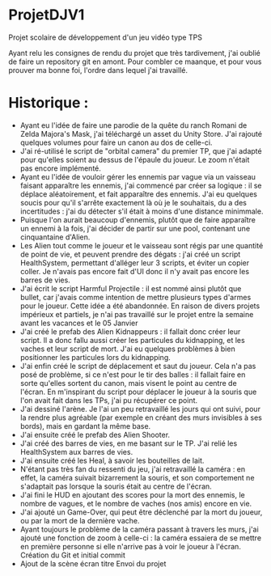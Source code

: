 # ProjetDJV1
Projet scolaire de développement d'un jeu vidéo type TPS

Ayant relu les consignes de rendu du projet que très tardivement, j'ai oublié de faire un repository git en amont.
Pour combler ce maanque, et pour vous prouver ma bonne foi, l'ordre dans lequel j'ai travaillé.

# Historique :
- Ayant eu l'idée de faire une parodie de la quête du ranch Romani de Zelda Majora's Mask, j'ai téléchargé un asset du Unity Store. J'ai rajouté quelques volumes pour faire un canon au dos de celle-ci.
- J'ai ré-utilisé le script de "orbital camera" du premier TP, que j'ai adapté pour qu'elles soient au dessus de l'épaule du joueur. Le zoom n'était pas encore implémenté.
- Ayant eu l'idée de vouloir gérer les ennemis par vague via un vaisseau faisant apparaître les ennemis, j'ai commencé par créer sa logique : il se déplace aléatoirement, et fait apparaître des ennemis. J'ai eu quelques soucis pour qu'il s'arrête exactement là où je le souhaitais, du a des incertitudes : j'ai du détecter s'il était à moins d'une distance minimmale. 
- Puisque l'on aurait beaucoup d'ennemis, plutôt que de faire apparaître un ennemi à la fois, j'ai décider de partir sur une pool, contenant une cinquantaine d'Alien.
- Les Alien tout comme le joueur et le vaisseau sont régis par une quantité de point de vie, et peuvent prendre des dégats : j'ai créé un script HealthSystem, permettant d'alléger leur 3 scripts, et éviter un copier coller. Je n'avais pas encore fait d'UI donc il n'y avait pas encore les barres de vies.
- J'ai écrit le script Harmful Projectile : il est nommé ainsi plutôt que bullet, car j'avais comme intention de mettre plusieurs types d'armes pour le joueur. Cette idée a été abandonnée.
En raison de divers projets impérieux et partiels, je n'ai pas travaillé sur le projet entre la semaine avant les vacances et le 05 Janvier
- J'ai créé le prefab des Alien Kidnappeurs : il fallait donc créer leur script. Il a donc fallu aussi créer les particules du kidnapping, et les vaches et leur script de mort. J'ai eu quelques problèmes à bien positionner les particules lors du kidnapping. 
- J'ai enfin créé le script de déplacement et saut du joueur. Cela n'a pas posé de problème, si ce n'est pour le tir des balles : il fallait faire en sorte qu'elles sortent du canon, mais visent le point au centre de l'écran. En m'inspirant du script pour déplacer le joueur à la souris que l'on avait fait dans les TPs, j'ai pu récupérer ce point.
- J'ai dessiné l'arène. Je l'ai un peu retravaillé les jours qui ont suivi, pour la rendre plus agréable (par exemple en créant des murs invisibles à ses bords), mais en gardant la même base.
- J'ai ensuite créé le prefab des Alien Shooter.
- J'ai créé des barres de vies, en me basant sur le TP. J'ai relié les HealthSystem aux barres de vies.
- J'ai ensuite créé les Heal, à savoir les bouteilles de lait.
- N'étant pas très fan du ressenti du jeu, j'ai retravaillé la caméra : en effet, la caméra suivait bizarrement la souris, et son comportement ne s'adaptait pas lorsque la souris était au centre de l'écran.
- J'ai fini le HUD en ajoutant des scores pour la mort des ennemis, le nombre de vagues, et le nombre de vaches (nos amis) encore en vie.
- J'ai ajouté un Game-Over, qui peut être déclenché par la mort du joueur, ou par la mort de la dernière vache.
- Ayant toujours le problème de la caméra passant à travers les murs, j'ai ajouté une fonction de zoom à celle-ci : la caméra essaiera de se mettre en première personne si elle n'arrive pas à voir le joueur à l'écran.
Création du Git et initial commit
- Ajout de la scène écran titre
Envoi du projet
